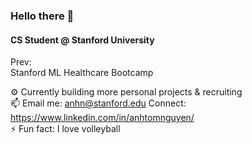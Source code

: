 ### Hello there 👋

#### CS Student @ Stanford University 

Prev: <br>
Stanford ML Healthcare Bootcamp 


⚙️ Currently building more personal projects & recruiting <br>
📫 Email me: anhn@stanford.edu  Connect: https://www.linkedin.com/in/anhtomnguyen/  <br>
⚡️ Fun fact: I love volleyball <br>

